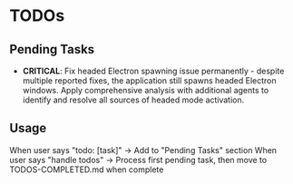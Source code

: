 # TODOs

## Pending Tasks

- **CRITICAL**: Fix headed Electron spawning issue permanently - despite multiple reported fixes, the application still spawns headed Electron windows. Apply comprehensive analysis with additional agents to identify and resolve all sources of headed mode activation.

## Usage

When user says "todo: [task]" → Add to "Pending Tasks" section
When user says "handle todos" → Process first pending task, then move to TODOS-COMPLETED.md when complete

<!-- All completed tasks moved to TODOS-COMPLETED.md -->